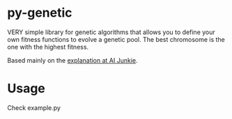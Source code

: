 # py-genetic

VERY simple library for genetic algorithms that allows you to define your own fitness functions to evolve a genetic pool. The best chromosome is the one with the highest fitness.

Based mainly on the [explanation at AI Junkie](http://www.ai-junkie.com/ga/intro/gat1.html).

# Usage

Check example.py